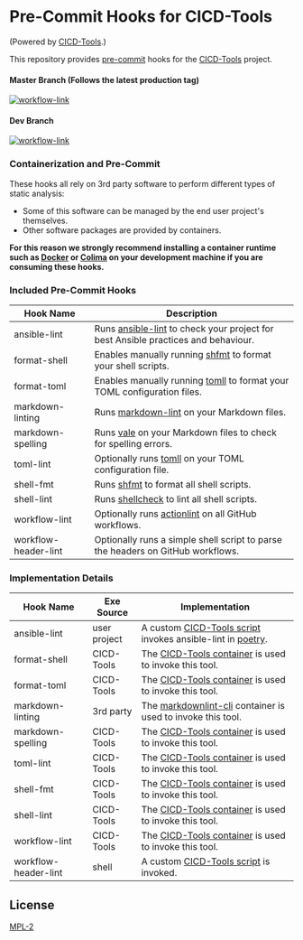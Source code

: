 # Pre-Commit Hooks for CICD-Tools

(Powered by [CICD-Tools](https://github.com/cicd-tools-org/cicd-tools).)

This repository provides [pre-commit](https://pre-commit.com/) hooks for the [CICD-Tools](https://github.com/cicd-tools-org/cicd-tools) project.

#### Master Branch (Follows the latest production tag)
[![workflow-link](https://github.com/cicd-tools-org/pre-commit/actions/workflows/workflow-push.yml/badge.svg?branch=master)](https://github.com/cicd-tools-org/pre-commit/actions/workflows/workflow-push.yml)

#### Dev Branch
[![workflow-link](https://github.com/cicd-tools-org/pre-commit/actions/workflows/workflow-push.yml/badge.svg?branch=dev)](https://github.com/cicd-tools-org/pre-commit/actions/workflows/workflow-push.yml)

### Containerization and Pre-Commit

These hooks all rely on 3rd party software to perform different types of static analysis:

- Some of this software can be managed by the end user project's themselves.
- Other software packages are provided by containers.

**For this reason we strongly recommend installing a container runtime such as [Docker](https://www.docker.com/) or [Colima](https://github.com/abiosoft/colima) on your development machine if you are consuming these hooks.**

### Included Pre-Commit Hooks

| Hook Name            | Description                                                                                                                  |
| -------------------- | ---------------------------------------------------------------------------------------------------------------------------- |
| ansible-lint         | Runs [ansible-lint](https://github.com/ansible/ansible-lint) to check your project for best Ansible practices and behaviour. |
| format-shell         | Enables manually running [shfmt](https://github.com/mvdan/sh) to format your shell scripts.                                  |
| format-toml          | Enables manually running [tomll](https://github.com/pelletier/go-toml) to format your TOML configuration files.              |
| markdown-linting     | Runs [markdown-lint](https://github.com/davidanson/markdownlint) on your Markdown files.                                     |
| markdown-spelling    | Runs [vale](https://github.com/errata-ai/vale) on your Markdown files to check for spelling errors.                          |
| toml-lint            | Optionally runs [tomll](https://github.com/pelletier/go-toml) on your TOML configuration file.                               |
| shell-fmt            | Runs [shfmt](https://github.com/mvdan/sh) to format all shell scripts.                                                       |
| shell-lint           | Runs [shellcheck](https://www.shellcheck.net/) to lint all shell scripts.                                                    |
| workflow-lint        | Optionally runs [actionlint](https://github.com/rhysd/actionlint) on all GitHub workflows.                                   |
| workflow-header-lint | Optionally runs a simple shell script to parse the headers on GitHub workflows.                                              |

### Implementation Details

| Hook Name            | Exe Source   | Implementation                                                                                                                                                                                                 |
| -------------------- | ------------ | ---------------------------------------------------------------------------------------------------------------------------------------------------------------------------------------------------------------|
| ansible-lint         | user project | A custom [CICD-Tools script](https://github.com/cicd-tools-org/cicd-tools/blob/master/.cicd-tools/boxes/bootstrap/pre-commit/ansible-lint.sh) invokes ansible-lint in [poetry](https://python-poetry.org/).    |
| format-shell         | CICD-Tools   | The [CICD-Tools container](https://github.com/cicd-tools-org/cicd-tools/blob/master/.cicd-tools/container/Dockerfile) is used to invoke this tool.                                                             |
| format-toml          | CICD-Tools   | The [CICD-Tools container](https://github.com/cicd-tools-org/cicd-tools/blob/master/.cicd-tools/container/Dockerfile) is used to invoke this tool.                                                             |
| markdown-linting     | 3rd party    | The [markdownlint-cli](https://github.com/igorshubovych/markdownlint-cli) container is used to invoke this tool.                                                                                               |
| markdown-spelling    | CICD-Tools   | The [CICD-Tools container](https://github.com/cicd-tools-org/cicd-tools/blob/master/.cicd-tools/container/Dockerfile) is used to invoke this tool.                                                             |
| toml-lint            | CICD-Tools   | The [CICD-Tools container](https://github.com/cicd-tools-org/cicd-tools/blob/master/.cicd-tools/container/Dockerfile) is used to invoke this tool.                                                             |
| shell-fmt            | CICD-Tools   | The [CICD-Tools container](https://github.com/cicd-tools-org/cicd-tools/blob/master/.cicd-tools/container/Dockerfile) is used to invoke this tool.                                                             |
| shell-lint           | CICD-Tools   | The [CICD-Tools container](https://github.com/cicd-tools-org/cicd-tools/blob/master/.cicd-tools/container/Dockerfile) is used to invoke this tool.                                                             |
| workflow-lint        | CICD-Tools   | The [CICD-Tools container](https://github.com/cicd-tools-org/cicd-tools/blob/master/.cicd-tools/container/Dockerfile) is used to invoke this tool.                                                             |
| workflow-header-lint | shell        | A custom [CICD-Tools script](https://github.com/cicd-tools-org/cicd-tools/blob/master/.cicd-tools/boxes/bootstrap/pre-commit/workflow-header-lint.sh) is invoked.                                              |

## License

[MPL-2](LICENSE)
